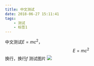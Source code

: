 ```yaml
---
title: 中文测试
date: 2018-06-27 15:11:41
tags:
    - 测试
    - 标签1
---
```


中文测试$E=mc^2$，
$$E=mc^2$$
换行，换行$f$
测试图片
![](/中文测试/20180627090107642.png)